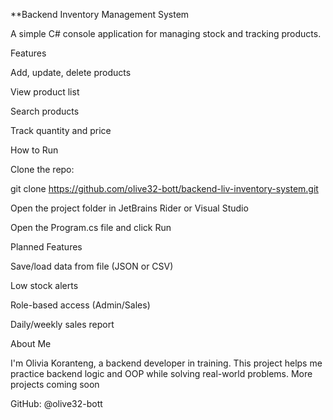**Backend Inventory Management System

A simple C# console application for managing stock and tracking products.

Features

Add, update, delete products

View product list

Search products

Track quantity and price

 How to Run
 
Clone the repo:

git clone https://github.com/olive32-bott/backend-liv-inventory-system.git

Open the project folder in JetBrains Rider or Visual Studio

Open the Program.cs file and click Run

Planned Features

Save/load data from file (JSON or CSV)

Low stock alerts

Role-based access (Admin/Sales)

Daily/weekly sales report

About Me

I'm Olivia Koranteng, a backend developer in training.
This project helps me practice backend logic and OOP while solving real-world problems.
More projects coming soon

GitHub: @olive32-bott
